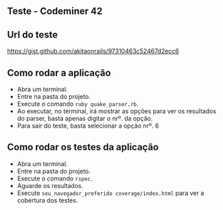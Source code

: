 Teste - Codeminer 42
------

## Url do teste
https://gist.github.com/akitaonrails/97310463c52467d2ecc6

## Como rodar a aplicação
* Abra um terminal.
* Entre na pasta do projeto.
* Execute o comando `ruby quake_parser.rb`.
* Ao executar, no terminal, irá mostrar as opções para ver os resultados do parser, basta apenas digitar o nrº. da opção.
* Para sair do teste, basta selecionar a opção nrº. 6

## Como rodar os testes da aplicação
* Abra um terminal.
* Entre na pasta do projeto.
* Execute o comando `rspec`.
* Aguarde os resultados.
* Execute `seu_navegador_preferido coverage/index.html` para ver a cobertura dos testes.
